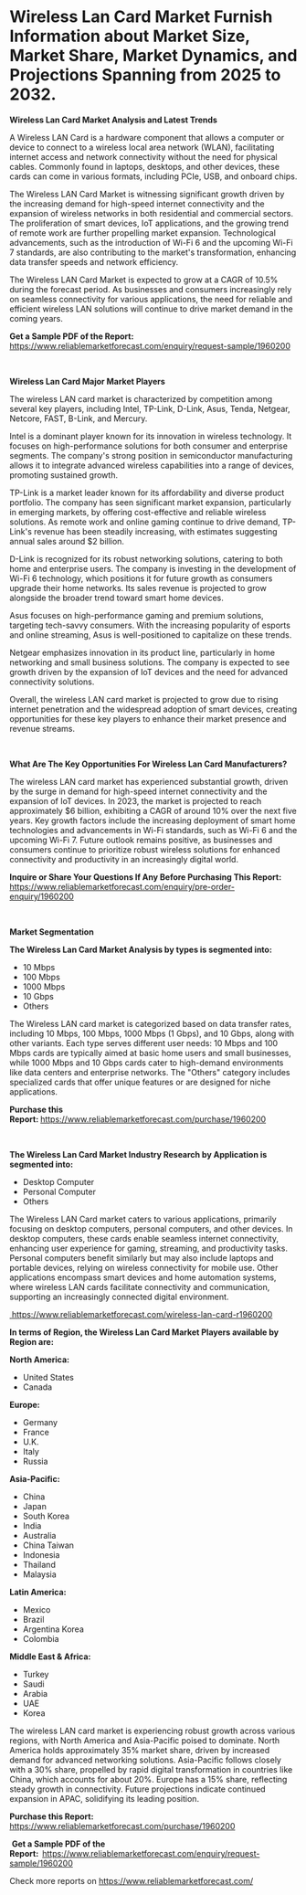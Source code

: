 <p><h1>Wireless Lan Card Market Furnish Information about Market Size, Market Share, Market Dynamics, and Projections Spanning from 2025 to 2032.</h1></p><p><strong>Wireless Lan Card Market Analysis and Latest Trends</strong></p>
<p><p>A Wireless LAN Card is a hardware component that allows a computer or device to connect to a wireless local area network (WLAN), facilitating internet access and network connectivity without the need for physical cables. Commonly found in laptops, desktops, and other devices, these cards can come in various formats, including PCIe, USB, and onboard chips.</p><p>The Wireless LAN Card Market is witnessing significant growth driven by the increasing demand for high-speed internet connectivity and the expansion of wireless networks in both residential and commercial sectors. The proliferation of smart devices, IoT applications, and the growing trend of remote work are further propelling market expansion. Technological advancements, such as the introduction of Wi-Fi 6 and the upcoming Wi-Fi 7 standards, are also contributing to the market's transformation, enhancing data transfer speeds and network efficiency.</p><p>The Wireless LAN Card Market is expected to grow at a CAGR of 10.5% during the forecast period. As businesses and consumers increasingly rely on seamless connectivity for various applications, the need for reliable and efficient wireless LAN solutions will continue to drive market demand in the coming years.</p></p>
<p><strong>Get a Sample PDF of the Report:&nbsp;</strong> <a href="https://www.reliablemarketforecast.com/enquiry/request-sample/1960200?utm_campaign=2516&utm_medium=2&utm_source=Github&utm_content=ia&utm_term=06042025&utm_id=wireless-lan-card">https://www.reliablemarketforecast.com/enquiry/request-sample/1960200</a></p>
<p>&nbsp;</p>
<p><strong>Wireless Lan Card Major Market Players</strong></p>
<p><p>The wireless LAN card market is characterized by competition among several key players, including Intel, TP-Link, D-Link, Asus, Tenda, Netgear, Netcore, FAST, B-Link, and Mercury. </p><p>Intel is a dominant player known for its innovation in wireless technology. It focuses on high-performance solutions for both consumer and enterprise segments. The company's strong position in semiconductor manufacturing allows it to integrate advanced wireless capabilities into a range of devices, promoting sustained growth.</p><p>TP-Link is a market leader known for its affordability and diverse product portfolio. The company has seen significant market expansion, particularly in emerging markets, by offering cost-effective and reliable wireless solutions. As remote work and online gaming continue to drive demand, TP-Link's revenue has been steadily increasing, with estimates suggesting annual sales around $2 billion.</p><p>D-Link is recognized for its robust networking solutions, catering to both home and enterprise users. The company is investing in the development of Wi-Fi 6 technology, which positions it for future growth as consumers upgrade their home networks. Its sales revenue is projected to grow alongside the broader trend toward smart home devices.</p><p>Asus focuses on high-performance gaming and premium solutions, targeting tech-savvy consumers. With the increasing popularity of esports and online streaming, Asus is well-positioned to capitalize on these trends.</p><p>Netgear emphasizes innovation in its product line, particularly in home networking and small business solutions. The company is expected to see growth driven by the expansion of IoT devices and the need for advanced connectivity solutions.</p><p>Overall, the wireless LAN card market is projected to grow due to rising internet penetration and the widespread adoption of smart devices, creating opportunities for these key players to enhance their market presence and revenue streams.</p></p>
<p>&nbsp;</p>
<p><strong>What Are The Key Opportunities For Wireless Lan Card Manufacturers?</strong></p>
<p><p>The wireless LAN card market has experienced substantial growth, driven by the surge in demand for high-speed internet connectivity and the expansion of IoT devices. In 2023, the market is projected to reach approximately $6 billion, exhibiting a CAGR of around 10% over the next five years. Key growth factors include the increasing deployment of smart home technologies and advancements in Wi-Fi standards, such as Wi-Fi 6 and the upcoming Wi-Fi 7. Future outlook remains positive, as businesses and consumers continue to prioritize robust wireless solutions for enhanced connectivity and productivity in an increasingly digital world.</p></p>
<p><strong>Inquire or Share Your Questions If Any Before Purchasing This Report:</strong> <a href="https://www.reliablemarketforecast.com/enquiry/pre-order-enquiry/1960200?utm_campaign=2516&utm_medium=2&utm_source=Github&utm_content=ia&utm_term=06042025&utm_id=wireless-lan-card">https://www.reliablemarketforecast.com/enquiry/pre-order-enquiry/1960200</a></p>
<p>&nbsp;</p>
<p><strong>Market Segmentation</strong></p>
<p><strong>The Wireless Lan Card Market Analysis by types is segmented into:</strong></p>
<p><ul><li>10 Mbps</li><li>100 Mbps</li><li>1000 Mbps</li><li>10 Gbps</li><li>Others</li></ul></p>
<p><p>The Wireless LAN card market is categorized based on data transfer rates, including 10 Mbps, 100 Mbps, 1000 Mbps (1 Gbps), and 10 Gbps, along with other variants. Each type serves different user needs: 10 Mbps and 100 Mbps cards are typically aimed at basic home users and small businesses, while 1000 Mbps and 10 Gbps cards cater to high-demand environments like data centers and enterprise networks. The "Others" category includes specialized cards that offer unique features or are designed for niche applications.</p></p>
<p><strong>Purchase this Report:&nbsp;</strong><a href="https://www.reliablemarketforecast.com/purchase/1960200?utm_campaign=2516&utm_medium=2&utm_source=Github&utm_content=ia&utm_term=06042025&utm_id=wireless-lan-card">https://www.reliablemarketforecast.com/purchase/1960200</a></p>
<p>&nbsp;</p>
<p><strong>The Wireless Lan Card Market Industry Research by Application is segmented into:</strong></p>
<p><ul><li>Desktop Computer</li><li>Personal Computer</li><li>Others</li></ul></p>
<p><p>The Wireless LAN Card market caters to various applications, primarily focusing on desktop computers, personal computers, and other devices. In desktop computers, these cards enable seamless internet connectivity, enhancing user experience for gaming, streaming, and productivity tasks. Personal computers benefit similarly but may also include laptops and portable devices, relying on wireless connectivity for mobile use. Other applications encompass smart devices and home automation systems, where wireless LAN cards facilitate connectivity and communication, supporting an increasingly connected digital environment.</p></p>
<p><a href="https://www.reliablemarketforecast.com/wireless-lan-card-r1960200?utm_campaign=2516&utm_medium=2&utm_source=Github&utm_content=ia&utm_term=06042025&utm_id=wireless-lan-card">&nbsp;https://www.reliablemarketforecast.com/wireless-lan-card-r1960200</a></p>
<p><strong>In terms of Region, the Wireless Lan Card Market Players available by Region are:</strong></p>
<p>
    <p> <strong> North America: </strong>
        <ul>
            <li>United States</li>
            <li>Canada</li>
        </ul>
        </p> 
    <p> <strong> Europe: </strong>
        <ul>
            <li>Germany</li>
            <li>France</li>
            <li>U.K.</li>
            <li>Italy</li>
            <li>Russia</li>
        </ul>
        </p> 
    <p> <strong> Asia-Pacific: </strong>
        <ul>
            <li>China</li>
            <li>Japan</li>
            <li>South Korea</li>
            <li>India</li>
            <li>Australia</li>
            <li>China Taiwan</li>
            <li>Indonesia</li>
            <li>Thailand</li>
            <li>Malaysia</li>
        </ul>
        </p> 
    <p> <strong> Latin America: </strong>
        <ul>
            <li>Mexico</li>
            <li>Brazil</li>
            <li>Argentina Korea</li>
            <li>Colombia</li>
        </ul>
        </p> 
    <p> <strong> Middle East & Africa: </strong>
        <ul>
            <li>Turkey</li>
            <li>Saudi</li>
            <li>Arabia</li>
            <li>UAE</li>
            <li>Korea</li>
        </ul>
    </p>
    </p>
<p><p>The wireless LAN card market is experiencing robust growth across various regions, with North America and Asia-Pacific poised to dominate. North America holds approximately 35% market share, driven by increased demand for advanced networking solutions. Asia-Pacific follows closely with a 30% share, propelled by rapid digital transformation in countries like China, which accounts for about 20%. Europe has a 15% share, reflecting steady growth in connectivity. Future projections indicate continued expansion in APAC, solidifying its leading position.</p></p>
<p><strong>Purchase this Report: </strong><a href="https://www.reliablemarketforecast.com/purchase/1960200?utm_campaign=2516&utm_medium=2&utm_source=Github&utm_content=ia&utm_term=06042025&utm_id=wireless-lan-card">https://www.reliablemarketforecast.com/purchase/1960200</a></p>
<p>&nbsp;<strong>Get a Sample PDF of the Report:&nbsp;&nbsp;</strong><a href="https://www.reliablemarketforecast.com/enquiry/request-sample/1960200?utm_campaign=2516&utm_medium=2&utm_source=Github&utm_content=ia&utm_term=06042025&utm_id=wireless-lan-card">https://www.reliablemarketforecast.com/enquiry/request-sample/1960200</a></p>
<p><strong></strong></p>
<p>Check more reports on <a href="https://www.reliablemarketforecast.com/?utm_campaign=2516&utm_medium=2&utm_source=Github&utm_content=ia&utm_term=06042025&utm_id=wireless-lan-card">https://www.reliablemarketforecast.com/</a></p>